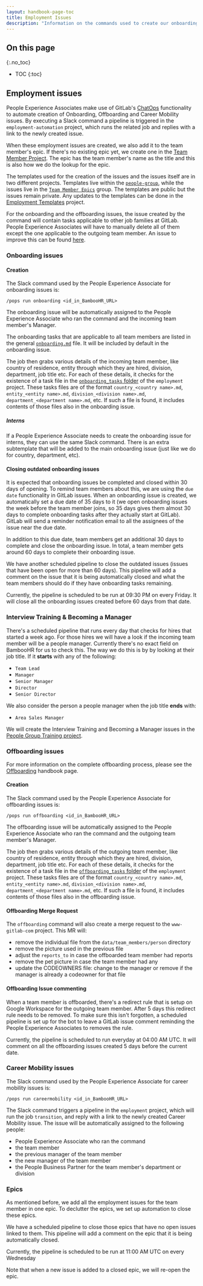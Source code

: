 ```yaml
---
layout: handbook-page-toc
title: Employment Issues
description: "Information on the commands used to create our onboarding, offboarding, and career mobility issues."
---
```


## On this page

{:.no_toc}

- TOC
{:toc}

## Employment issues

People Experience Associates make use of GitLab's [ChatOps](https://docs.gitlab.com/ee/ci/chatops/)
functionality to automate creation of Onboarding, Offboarding and Career Mobility issues. By executing a
Slack command a pipeline is triggered in the `employment-automation` project, which runs the
related job and replies with a link to the newly created issue.

When these employment issues are created, we also add it to the team member's epic. If there's no
existing epic yet, we create one in the [Team Member Project](https://gitlab.com/gitlab-com/team-member-epics/).
The epic has the team member's name as the title and this is also how we do the lookup for the epic.

The templates used for the creation of the issues and the issues itself are in two different projects. Templates live within the [`people-group`](https://gitlab.com/gitlab-com/people-group/employment-templates-2/-/tree/master/.gitlab/issue_templates), while the issues live in the [`Team Member Epics`](https://gitlab.com/gitlab-com/team-member-epics/employment/-/issues) group. The templates are public but the issues remain private. Any updates to the templates can be done in the [Employment Templates](https://gitlab.com/gitlab-com/people-group/employment-templates-2/-/tree/master/.gitlab/issue_templates) project.

For the onboarding and the offboarding issues, the issue created by the command will contain tasks applicable to other job families at GitLab. People Experience Associates will have to manually delete all of them except the one applicable to the outgoing team member. An issue to improve
this can be found [here](https://gitlab.com/gitlab-com/people-ops/people-operations-engineering/issues/5).

### Onboarding issues

#### Creation

The Slack command used by the People Experience Associate for onboarding issues is:

```
/pops run onboarding <id_in_BambooHR_URL>
```

The onboarding issue will be automatically assigned to the People Experience Associate
who ran the command and the incoming team member's Manager.

The onboarding tasks that are applicable to all team members are listed in the
general [`onboarding.md`](https://gitlab.com/gitlab-com/people-ops/employment-templates-2/blob/master/.gitlab/issue_templates/onboarding.md)
file. It will be included by default in the onboarding issue.

The job then grabs various details of the incoming team member, like country of
residence, entity through which they are hired, division, department, job title
etc. For each of these details, it checks for the existence of a task file in
the [`onboarding_tasks` folder](https://gitlab.com/gitlab-com/people-group/employment-templates-2/-/tree/master/.gitlab%2Fissue_templates%2Fonboarding_tasks)
of the `employment` project. These tasks files are of the format
`country_<country name>.md`, `entity_<entity name>.md`, `division_<division name>.md`,
`department_<department name>.md`, etc. If such a file is found, it includes
contents of those files also in the onboarding issue.

##### Interns

If a People Experience Associate needs to create the onboarding issue for interns, they can use the same Slack command. There is an extra subtemplate that will be added to the main onboarding issue (just like we do for country, department, etc).

#### Closing outdated onboarding issues

It is expected that onboarding issues be completed and closed within 30 days of
opening. To remind team members about this, we are using the `due date`
functionality in GitLab issues. When an onboarding issue is created, we
automatically set a due date of 35 days to it (we open onboarding issues the
week before the team member joins, so 35 days gives them almost
30 days to complete onboarding tasks after they actually start at GitLab).
GitLab will send a reminder notification email to all the assignees of the issue
near the due date.

In addition to this due date, team members get an additional 30 days to complete
and close the onboarding issue. In total, a team member gets around 60 days
to complete their onboarding issue.

We have another scheduled pipeline to close the outdated issues (issues that
have been open for more than 60 days). This pipeline will add a comment on the
issue that it is being automatically closed and what the team members should do
if they have onboarding tasks remaining.

Currently, the pipeline is scheduled to be run at 09:30 PM on every Friday. It
will close all the onboarding issues created before 60 days from that date.

### Interview Training & Becoming a Manager

There's a scheduled pipeline that runs every day that checks for hires that started a week ago.
For those hires we will have a look if the incoming
team member will be a people manager. Currently there's no exact field
on BambooHR for us to check this. The way we do this is by by looking
at their job title. If it **starts** with any of the following:

- `Team Lead`
- `Manager`
- `Senior Manager`
- `Director`
- `Senior Director`

We also consider the person a people manager when the job title **ends** with:

- `Area Sales Manager`

We will create the Interview Training and Becoming a Manager issues in the
[People Group Training project](https://gitlab.com/gitlab-com/people-group/Training).

### Offboarding issues

For more information on the complete offboarding process, please see the [Offboarding](/handbook/people-group/offboarding/) handbook page.

#### Creation

The Slack command used by the People Experience Associate for offboarding issues is:

```
/pops run offboarding <id_in_BambooHR_URL>
```

The offboarding issue will be automatically assigned to the People Experience Associate
who ran the command and the outgoing team member's Manager.

The job then grabs various details of the outgoing team member, like country of
residence, entity through which they are hired, division, department, job title
etc. For each of these details, it checks for the existence of a task file in
the [`offboarding_tasks` folder](https://gitlab.com/gitlab-com/people-group/employment-templates-2/-/tree/master/.gitlab%2Fissue_templates%2Foffboarding_tasks)
of the `employment` project. These tasks files are of the format
`country_<country name>.md`, `entity_<entity name>.md`, `division_<division name>.md`,
`department_<department name>.md`, etc. If such a file is found, it includes
contents of those files also in the offboarding issue.

#### Offboarding Merge Request
The `offboarding` command will also create a merge request to the `www-gitlab-com` project. This MR
will:
- remove the individual file from the `data/team_members/person` directory
- remove the picture used in the previous file
- adjust the `reports_to` in case the offboarded team member had reports
- remove the pet picture in case the team member had any 
- update the CODEOWNERS file: change to the manager or remove if the manager is already a codeowner for that file

#### Offboarding Issue commenting

When a team member is offboarded, there's a redirect rule that is setup on Google Workspace for
the outgoing team member. After 5 days this redirect rule needs to be removed.
To make sure this isn't forgotten, a scheduled pipeline is set up for the bot to leave a
GitLab issue comment reminding the People Experience Associates to removes the rule.

Currently, the pipeline is scheduled to run everyday at 04:00 AM UTC. It will comment on
all the offboarding issues created 5 days before the current date.

### Career Mobility issues

The Slack command used by the People Experience Associate for career mobility issues is:

```
/pops run careermobility <id_in_BambooHR_URL>
```

The Slack command triggers a pipeline in the `employment` project, which will
run the job `transition`, and reply with a link to the newly created Career Mobility
issue. The issue will be automatically assigned to the following people:

- People Experience Associate who ran the command
- the team member
- the previous manager of the team member
- the new manager of the team member
- the People Business Partner for the team member's department or division

### Epics

As mentioned before, we add all the employment issues for the team member in
one epic. To declutter the epics, we set up automation to close these epics.

We have a scheduled pipeline to close those epics that
have no open issues linked to them. This pipeline will add a comment on the
epic that it is being automatically closed.

Currently, the pipeline is scheduled to be run at 11:00 AM UTC on every Wednesday

Note that when a new issue is added to a closed epic, we will re-open the epic.

